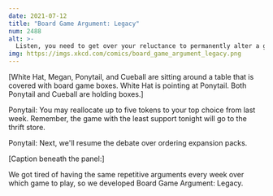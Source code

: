```yaml
---
date: 2021-07-12
title: "Board Game Argument: Legacy"
num: 2488
alt: >-
  Listen, you need to get over your reluctance to permanently alter a game. Now roll 2d6 to determine how many ounces of soda to spill into the box.
img: https://imgs.xkcd.com/comics/board_game_argument_legacy.png
---
```

[White Hat, Megan, Ponytail, and Cueball are sitting around a table that is covered with board game boxes. White Hat is pointing at Ponytail. Both Ponytail and Cueball are holding boxes.]

Ponytail: You may reallocate up to five tokens to your top choice from last week. Remember, the game with the least support tonight will go to the thrift store.

Ponytail: Next, we'll resume the debate over ordering expansion packs.

[Caption beneath the panel:]

We got tired of having the same repetitive arguments every week over which game to play, so we developed Board Game Argument: Legacy.